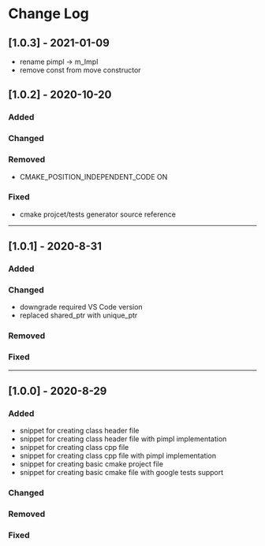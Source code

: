 # Change Log

## [1.0.3] - 2021-01-09

- rename pimpl -> m_Impl
- remove const from move constructor

## [1.0.2] - 2020-10-20

### Added

### Changed

### Removed

  - CMAKE_POSITION_INDEPENDENT_CODE ON

### Fixed

- cmake projcet/tests generator source reference

-----

## [1.0.1] - 2020-8-31

### Added

### Changed

- downgrade required VS Code version 
- replaced shared_ptr with unique_ptr

### Removed

### Fixed

-----

## [1.0.0] - 2020-8-29
### Added
- snippet for creating class header file
- snippet for creating class header file with pimpl implementation
- snippet for creating class cpp file
- snippet for creating class cpp file with pimpl implementation
- snippet for creating basic cmake project file
- snippet for creating basic cmake file with google tests support

### Changed

### Removed

### Fixed
